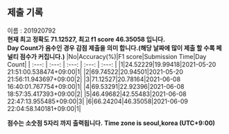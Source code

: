 


  
## 제출 기록  
이름 : 201920792  
**현재 최고 정확도 71.12527, 최고 f1 score 46.35058 입니다.**  
**Day Count가 음수인 경우 감점 제출을 의미 합니다.(해당 날짜에 많이 제출 할 수록 페널티 점수가 커집니다.)**
|No|Accuracy(%)|F1 score|Submission Time|Day Count|
| :---: | :---: | :---: | :---: | :---: |
|1|24.52229|19.99418|2021-05-20 21:51:00.538474+09:00|1|
|2|69.74522|20.94501|2021-05-20 21:56:11.943697+09:00|2|
|3|71.12527|20.78164|2021-06-08 16:40:01.767754+09:00|1|
|4|69.53291|22.92396|2021-06-08 18:57:35.417393+09:00|2|
|5|46.49682|42.55483|2021-06-08 22:47:13.955485+09:00|3|
|6|66.24204|46.35058|2021-06-09 22:04:58.140181+09:00|1|


**점수는 소숫점 5자리 까지 출력됩니다.**
**Time zone is seoul,korea (UTC+9:00)**

